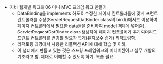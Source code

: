 - 자바 웹개발 워크북
  06 미니 MVC 프레임 워크 만들기
  - DataBinding을 implements 하도록 수정한 페이지 컨트롤러들에 맞게 프런트 컨트롤러를 수정(ServletRequestDatBinder class의 bind()메서드 이용하여 페이지 컨트롤러에서 필요한 data들을 준비하여 model 객체에 넣어줌), ServletRequestDatBinder class 생성하여 페이지 컨트롤러가 추가되더라도 프런트 컨트롤러를 변경할 필요가 없게(유지보수 쉽게) 리팩토링함.
  - 리팩토링 과정에서 사용한 리플랙션 API에 대해 학습 및 이해.
  - 이 챕터에서 만들고 있는 것은 스프링 프레임워크의 미니버전이고 실무 개발의 기초라고 함. 제대로 이해할 수 있도록 하기. 복습 필요.
